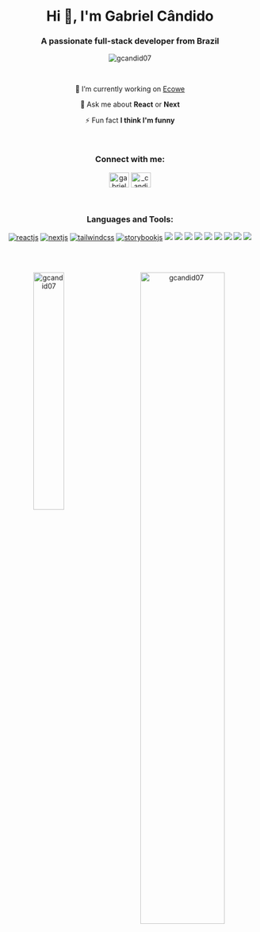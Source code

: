 <h1 align="center">Hi 👋, I'm Gabriel Cândido</h1>
<h3 align="center">A passionate full-stack developer from Brazil</h3>

<p align="center"> <img src="https://komarev.com/ghpvc/?username=gcandid07&label=Profile%20views&color=0e75b6&style=flat" alt="gcandid07" /> </p>

<br>

<p align="center"> 🔭 I’m currently working on <a href="https://www.ecowe.co/" target="_blank" rel="noreferrer">Ecowe<a/></p>

<p align="center"> 💬 Ask me about <b>React</b> or <b>Next</b> </p>

<p align="center"> ⚡ Fun fact <b>I think I'm funny</b> </p>

<br>

<h3 align="center">Connect with me:</h3>
<p align="center">
  <a href="https://linkedin.com/in/gabriel cândido" target="blank"><img align="center" src="https://raw.githubusercontent.com/rahuldkjain/github-profile-readme-generator/master/src/images/icons/Social/linked-in-alt.svg" alt="gabriel cândido" height="30" width="40" /></a>
  <a href="https://instagram.com/_candid0" target="blank"><img align="center" src="https://raw.githubusercontent.com/rahuldkjain/github-profile-readme-generator/master/src/images/icons/Social/instagram.svg" alt="_candid0" height="30" width="40" /></a>
</p>

<br>

<h3 align="center">Languages and Tools:</h3>
<p align="center">
  <a href="https://reactjs.org/" target="_blank" rel="noreferrer"><img src="https://img.shields.io/badge/react-%2320232a.svg?style=for-the-badge&logo=react&logoColor=%2361DAFB" alt="reactjs"/></a>
  <a href="https://nextjs.org/" target="_blank" rel="noreferrer"><img src="https://img.shields.io/badge/Next-black?style=for-the-badge&logo=next.js&logoColor=white" alt="nextjs"/></a>
  <a href="https://tailwindcss.com/" target="_blank" rel="noreferrer"><img src="https://img.shields.io/badge/tailwindcss-%2338B2AC.svg?style=for-the-badge&logo=tailwind-css&logoColor=white" alt="tailwindcss"/></a>
  <a href="https://storybook.js.org/" target="_blank" rel="noreferrer"><img src="https://img.shields.io/badge/-Storybook-FF4785?style=for-the-badge&logo=storybook&logoColor=white" alt="storybookjs"/></a>
  <a href="https://angular.io" target="_blank" rel="noreferrer"><img src="https://img.shields.io/badge/angular-%23DD0031.svg?style=for-the-badge&logo=angular&logoColor=white"/></a>
  <a href="https://ionicframework.com" target="_blank" rel="noreferrer"><img src="https://img.shields.io/badge/Ionic-%233880FF.svg?style=for-the-badge&logo=Ionic&logoColor=white"/></a>
  <a href="https://www.typescriptlang.org/" target="_blank" rel="noreferrer"><img src="https://img.shields.io/badge/typescript-%23007ACC.svg?style=for-the-badge&logo=typescript&logoColor=white"/></a>
  <a href="https://nodejs.org" target="_blank" rel="noreferrer"><img src="https://img.shields.io/badge/node.js-6DA55F?style=for-the-badge&logo=node.js&logoColor=white"/></a>
  <a href="https://expressjs.com" target="_blank" rel="noreferrer"><img src="https://img.shields.io/badge/express.js-%23404d59.svg?style=for-the-badge&logo=express&logoColor=%2361DAFB"/></a>
  <a href="https://www.mysql.com/" target="_blank" rel="noreferrer"><img src="https://img.shields.io/badge/mysql-4479A1.svg?style=for-the-badge&logo=mysql&logoColor=white"/></a>
  <a href="https://firebase.google.com/" target="_blank" rel="noreferrer"><img src="https://img.shields.io/badge/firebase-a08021?style=for-the-badge&logo=firebase&logoColor=ffcd34"/></a>
  <a href="https://postman.com" target="_blank" rel="noreferrer"><img src="https://img.shields.io/badge/Postman-FF6C37?style=for-the-badge&logo=postman&logoColor=white"/></a>
  <a href="https://jestjs.io" target="_blank" rel="noreferrer"><img src="https://img.shields.io/badge/-jest-%23C21325?style=for-the-badge&logo=jest&logoColor=white"/></a>
</p>

<br><br>

<p align="center"><img align="left" src="https://github-readme-stats.vercel.app/api/top-langs/?username=GCandid07&theme=blue-green" alt="gcandid07" width="35%"/></p>

<p align="center"><img align="right" src="https://github-readme-stats.vercel.app/api?username=gcandid07&show_icons=true&locale=en&theme=blue-green" alt="gcandid07" width="58%"/></p>
